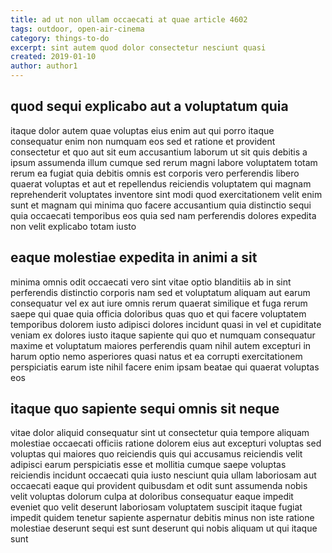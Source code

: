 ```yaml
---
title: ad ut non ullam occaecati at quae article 4602
tags: outdoor, open-air-cinema
category: things-to-do
excerpt: sint autem quod dolor consectetur nesciunt quasi
created: 2019-01-10
author: author1
---
```


## quod sequi explicabo aut a voluptatum quia

itaque dolor autem quae voluptas eius enim aut qui porro itaque consequatur enim non numquam eos sed et ratione et provident consectetur et quo aut sit eum accusantium laborum ut sit quis debitis a ipsum assumenda illum cumque sed rerum magni labore voluptatem totam rerum ea fugiat quia debitis omnis est corporis vero perferendis libero quaerat voluptas et aut et repellendus reiciendis voluptatem qui magnam reprehenderit voluptates inventore sint modi quod exercitationem velit enim sunt et magnam qui minima quo facere accusantium quia distinctio sequi quia occaecati temporibus eos quia sed nam perferendis dolores expedita non velit explicabo totam iusto

## eaque molestiae expedita in animi a sit

minima omnis odit occaecati vero sint vitae optio blanditiis ab in sint perferendis distinctio corporis nam sed et voluptatum aliquam aut earum consequatur vel ex aut iure omnis rerum quaerat similique et fuga rerum saepe qui quae quia officia doloribus quas quo et qui facere voluptatem temporibus dolorem iusto adipisci dolores incidunt quasi in vel et cupiditate veniam ex dolores iusto itaque sapiente qui quo et numquam consequatur maxime et voluptatum maiores perferendis quam nihil autem excepturi in harum optio nemo asperiores quasi natus et ea corrupti exercitationem perspiciatis earum iste nihil facere enim ipsam beatae qui quaerat voluptas eos

## itaque quo sapiente sequi omnis sit neque

vitae dolor aliquid consequatur sint ut consectetur quia tempore aliquam molestiae occaecati officiis ratione dolorem eius aut excepturi voluptas sed voluptas qui maiores quo reiciendis quis qui accusamus reiciendis velit adipisci earum perspiciatis esse et mollitia cumque saepe voluptas reiciendis incidunt occaecati quia iusto nesciunt quia ullam laboriosam aut occaecati eaque qui provident quibusdam et odit sunt assumenda nobis velit voluptas dolorum culpa at doloribus consequatur eaque impedit eveniet quo velit deserunt laboriosam voluptatem suscipit itaque fugiat impedit quidem tenetur sapiente aspernatur debitis minus non iste ratione molestiae deserunt sequi est sunt deserunt qui nobis aliquam ut qui itaque sunt
